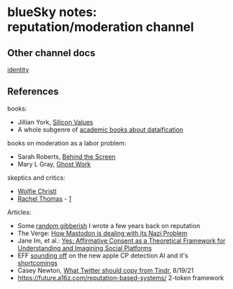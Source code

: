 # blueSky notes: reputation/moderation channel

## Other channel docs

[identity](https://hackmd.io/URTf_tmDSAKqky7pnMC_BQ)

## References

books:
- Jillian York, [Silicon Values](https://www.penguinrandomhouse.com/books/667400/silicon-values-by-jillian-c-york/)
- A whole subgenre of [academic books about dataification](https://twitter.com/kaufmann_buhler/status/1427665658045771786)

books on moderation as a labor problem:
- Sarah Roberts, [Behind the Screen](https://www.amazon.de/Behind-Screen-Content-Moderation-Shadows)
- Mary L Gray, [Ghost Work](https://www.amazon.com/Ghost-Work-Silicon-Building-Underclass/)

skeptics and critics:
- [Wolfie Christl](https://twitter.com/WolfieChristl)
- [Rachel Thomas](https://twitter.com/math_rachel) - [1](https://twitter.com/math_rachel/status/1122550644227756032)

Articles:
- Some [random gibberish](https://github.com/bumblefudge/bumblefudge.github.io/raw/master/assets/static/publishing_chapter_sovrin_book_(graphics_tbd).pdf) I wrote a few years back on reputation
- The Verge: [How Mastodon is dealing with its Nazi Problem](https://www.theverge.com/2019/7/12/20691957/mastodon-decentralized-social-network-gab-migration-fediverse-app-blocking)
- Jane Im, et al.: [Yes: Affirmative Consent as a Theoretical Framework for Understanding and Imagining Social Platforms](https://dl.acm.org/doi/10.1145/3411764.3445778)
- EFF [sounding off](https://www.eff.org/deeplinks/2021/08/apples-plan-think-different-about-encryption-opens-backdoor-your-private-life) on the new apple CP detection AI and it's [shortcomings](https://twitter.com/kennwhite/status/1427963087848714242)
- Casey Newton, [What Twitter should copy from Tindr](https://www.platformer.news/p/what-twitter-should-copy-from-tinder), 8/19/21
- https://future.a16z.com/reputation-based-systems/ 2-token framework
 
